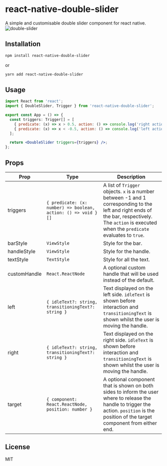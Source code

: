 # react-native-double-slider

A simple and customisable double slider component for react native.
![double-slider](https://user-images.githubusercontent.com/53956539/135172506-d7caa294-5142-4dd7-b636-27f32477207e.gif)

## Installation

```sh
npm install react-native-double-slider
```
or
```sh
yarn add react-native-double-slider
```


## Usage

```jsx
import React from 'react';
import { DoubleSlider, Trigger } from 'react-native-double-slider';

export const App = () => {
  const triggers: Trigger[] = [
    { predicate: (x) => x > 0.5, action: () => console.log('right action') },
    { predicate: (x) => x < -0.5, action: () => console.log('left action') },
  ];

  return <DoubleSlider triggers={triggers} />;
};

```

## Props
| Prop         | Type                                                          | Description                                                                                                                                                                                         |
|--------------|---------------------------------------------------------------|-----------------------------------------------------------------------------------------------------------------------------------------------------------------------------------------------------|
| triggers     | `{ predicate: (x: number) => boolean, action: () => void }[]` | A list of `Trigger` objects. `x` is a number between -1 and 1 corresponding to the left and right ends of the bar, respectively. The `action` is executed when the `predicate` evaluates to `true`. |
| barStyle     | `ViewStyle`                                                   | Style for the bar.                                                                                                                                                                                  |
| handleStyle  | `ViewStyle`                                                   | Style for the handle.                                                                                                                                                                               |
| textStyle    | `TextStyle`                                                   | Style for all the text.                                                                                                                                                                             |
| customHandle | `React.ReactNode`                                             | A optional custom handle that will be used instead of the default.                                                                                                                                  |
| left         | `{ idleText?: string, transitioningText?: string }`           | Text displayed on the left side. `idleText` is shown before interaction and `transitioningText` is shown whilst the user is moving the handle.                                                      |
| right        | `{ idleText?: string, transitioningText?: string }`           | Text displayed on the right side. `idleText` is shown before interaction and `transitioningText` is shown whilst the user is moving the handle.                                                     |
| target       | `{ component: React.ReactNode, position: number }`            | A optional component that is shown on both sides to inform the user where to release the handle to trigger the action. `position` is the position of the target component from either end.          |

## License

MIT

